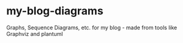 # my-blog-diagrams
Graphs, Sequence Diagrams, etc. for my blog - made from tools like Graphviz and plantuml
